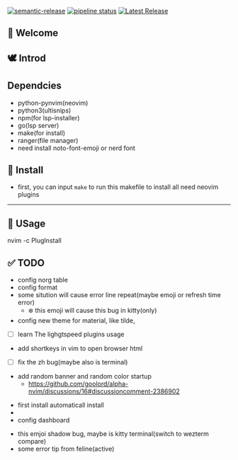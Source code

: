 [![semantic-release](https://img.shields.io/badge/%20%20%F0%9F%93%A6%F0%9F%9A%80-semantic--release-e10079.svg)](https://github.com/semantic-release/semantic-release)
[![pipeline status](https://gitlab.com/oeyoews/nvim/badges/nvim/pipeline.svg)](https://gitlab.com/oeyoews/nvim/-/commits/nvim)
[![Latest Release](https://gitlab.com/oeyoews/nvim/-/badges/release.svg)](https://gitlab.com/oeyoews/nvim/-/releases)

## 🎉 Welcome

## 🕊️ Introd <!--2021-09-18T 23:41:58-->

## Dependcies

* python-pynvim(neovim)
* python3(ultisnips)
* npm(for lsp-installer)
* go(lsp server)
* make(for install)
* ranger(file manager)
* need install noto-font-emoji or nerd font

## 📨 Install

* first, you can input `make` to run this makefile to install all need neovim plugins

---

## 🧮 USage

nvim -c PlugInstall

## ✅ TODO

* config norg table
* config format
* some sitution will cause error line repeat(maybe emoji or refresh time error)
  * :snowflake:  this emoji will cause this bug in kitty(only)
* config new theme for material, like tilde,
- [ ] learn The lighgtspeed plugins usage
* add shortkeys in vim to open browser html
- [ ] fix the zh bug(maybe also is terminal)
- add random banner and random color startup
  * https://github.com/goolord/alpha-nvim/discussions/16#discussioncomment-2386902
* first install automaticall install
*
* config dashboard
- this emjoi shadow bug, maybe is kitty terminal(switch to wezterm compare)
- some error tip from feline(active)
